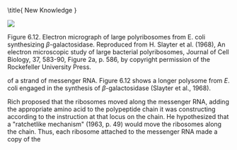 \title{
New Knowledge
}

![](https://cdn.mathpix.com/cropped/2024_07_05_384b4d7e23c141a7d31eg-1.jpg?height=1207&width=891&top_left_y=207&top_left_x=317)

Figure 6.12. Electron micrograph of large polyribosomes from E. coli synthesizing $\beta$-galactosidase. Reproduced from H. Slayter et al. (1968), An electron microscopic study of large bacterial polyribosomes, Journal of Cell Biology, 37, 583-90, Figure 2a, p. 586, by copyright permission of the Rockefeller University Press.

of a strand of messenger RNA. Figure 6.12 shows a longer polysome from $E$. coli engaged in the synthesis of $\beta$-galactosidase (Slayter et al., 1968).

Rich proposed that the ribosomes moved along the messenger RNA, adding the appropriate amino acid to the polypeptide chain it was constructing according to the instruction at that locus on the chain. He hypothesized that a "ratchetlike mechanism" (1963, p. 49) would move the ribosomes along the chain. Thus, each ribosome attached to the messenger RNA made a copy of the